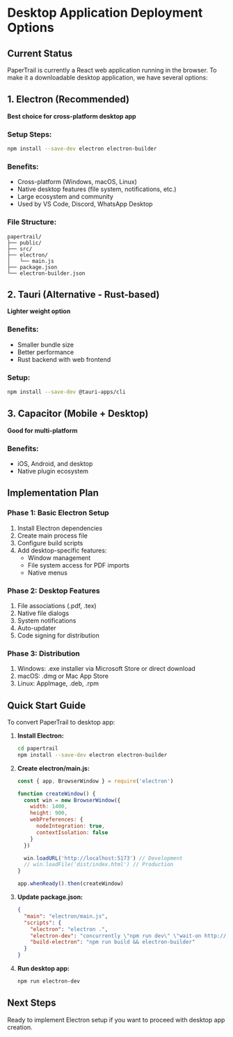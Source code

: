 # Desktop Application Deployment Options

## Current Status
PaperTrail is currently a React web application running in the browser. To make it a downloadable desktop application, we have several options:

## 1. Electron (Recommended)
**Best choice for cross-platform desktop app**

### Setup Steps:
```bash
npm install --save-dev electron electron-builder
```

### Benefits:
- Cross-platform (Windows, macOS, Linux)
- Native desktop features (file system, notifications, etc.)
- Large ecosystem and community
- Used by VS Code, Discord, WhatsApp Desktop

### File Structure:
```
papertrail/
├── public/
├── src/
├── electron/
│   └── main.js
├── package.json
└── electron-builder.json
```

## 2. Tauri (Alternative - Rust-based)
**Lighter weight option**

### Benefits:
- Smaller bundle size
- Better performance
- Rust backend with web frontend

### Setup:
```bash
npm install --save-dev @tauri-apps/cli
```

## 3. Capacitor (Mobile + Desktop)
**Good for multi-platform**

### Benefits:
- iOS, Android, and desktop
- Native plugin ecosystem

## Implementation Plan

### Phase 1: Basic Electron Setup
1. Install Electron dependencies
2. Create main process file
3. Configure build scripts
4. Add desktop-specific features:
   - Window management
   - File system access for PDF imports
   - Native menus

### Phase 2: Desktop Features
1. File associations (.pdf, .tex)
2. Native file dialogs
3. System notifications
4. Auto-updater
5. Code signing for distribution

### Phase 3: Distribution
1. Windows: .exe installer via Microsoft Store or direct download
2. macOS: .dmg or Mac App Store
3. Linux: AppImage, .deb, .rpm

## Quick Start Guide

To convert PaperTrail to desktop app:

1. **Install Electron:**
   ```bash
   cd papertrail
   npm install --save-dev electron electron-builder
   ```

2. **Create electron/main.js:**
   ```js
   const { app, BrowserWindow } = require('electron')

   function createWindow() {
     const win = new BrowserWindow({
       width: 1400,
       height: 900,
       webPreferences: {
         nodeIntegration: true,
         contextIsolation: false
       }
     })

     win.loadURL('http://localhost:5173') // Development
     // win.loadFile('dist/index.html') // Production
   }

   app.whenReady().then(createWindow)
   ```

3. **Update package.json:**
   ```json
   {
     "main": "electron/main.js",
     "scripts": {
       "electron": "electron .",
       "electron-dev": "concurrently \"npm run dev\" \"wait-on http://localhost:5173 && electron .\"",
       "build-electron": "npm run build && electron-builder"
     }
   }
   ```

4. **Run desktop app:**
   ```bash
   npm run electron-dev
   ```

## Next Steps
Ready to implement Electron setup if you want to proceed with desktop app creation.